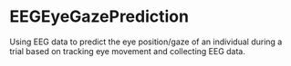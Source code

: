 # EEGEyeGazePrediction
Using EEG data to predict the eye position/gaze of an individual during a trial based on tracking eye movement and collecting EEG data.
